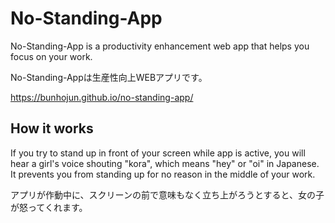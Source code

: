 # No-Standing-App
No-Standing-App is a productivity enhancement web app that helps you focus on your work.

No-Standing-Appは生産性向上WEBアプリです。

https://bunhojun.github.io/no-standing-app/

## How it works
If you try to stand up in front of your screen while app is active, you will hear a girl's voice shouting "kora", which means "hey" or "oi" in Japanese. It prevents you from standing up for no reason in the middle of your work.

アプリが作動中に、スクリーンの前で意味もなく立ち上がろうとすると、女の子が怒ってくれます。
